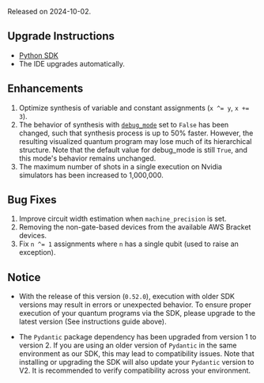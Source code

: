 Released on 2024-10-02.

## Upgrade Instructions

-   [Python SDK](../classiq_101/registration_installations.md/#platform-version-updates)
-   The IDE upgrades automatically.

## Enhancements

1. Optimize synthesis of variable and constant assignments (`x ^= y`, `x += 3`).
2. The behavior of synthesis with [`debug_mode`](../user-guide/synthesis/preferences.md/?h=debug_mo#toggling-quantum-program-debug-information)
   set to `False` has been changed, such that synthesis process is up to 50% faster. However,
   the resulting visualized quantum program may lose much of its hierarchical structure.
   Note that the default value for debug_mode is still `True`, and this mode's behavior remains unchanged.
3. The maximum number of shots in a single execution on Nvidia simulators has
   been increased to 1,000,000.

## Bug Fixes

1. Improve circuit width estimation when `machine_precision` is set.
2. Removing the non-gate-based devices from the available AWS Bracket devices.
3. Fix `n ^= 1` assignments where `n` has a single qubit
   (used to raise an exception).

## Notice

-   With the release of this version (`0.52.0`),
    execution with older SDK versions may result in errors or unexpected behavior.
    To ensure proper execution of your quantum programs via the SDK,
    please upgrade to the latest version (See instructions guide above).

-   The `Pydantic` package dependency has been upgraded from version 1 to version 2.
    If you are using an older version of `Pydantic` in the same environment as our SDK,
    this may lead to compatibility issues.
    Note that installing or upgrading the SDK will also update your `Pydantic` version to V2.
    It is recommended to verify compatibility across your environment.
